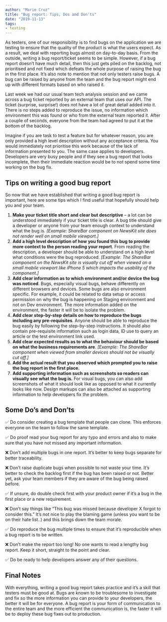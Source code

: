 ```yaml
---
author: "Marie Cruz"
title: "Bug report: Tips, Dos and Don'ts"
date: "2019-11-13"
tags:
- testing
---
```


As testers, one of our responsibility is to find bugs on the application we are testing to ensure that the quality of the product is what the users expect. As a result, we deal with reporting bugs almost on day-to-day basis. From the outside, writing a bug report/ticket seems to be simple. However, if a bug report doesn’t have much detail, then this just gets piled on the backlog, not prioritised and not fixed which defeats the whole purpose of raising the bug in the first place. It’s also note to mention that not only testers raise bugs. A bug can be raised by anyone from the team and the bug report might end up with different formats based on who raised it.

Last week we had our usual team tech analysis session and we came across a bug ticket reported by an external team that uses our API. The ticket (surprise, surprise!) does not have a lot of great detail added into it. There is no steps added to reproduce the issue, no information which environment this was found or who from the external team reported it. After a couple of seconds, everyone from the team had agreed to put it at the bottom of the backlog.

Imagine if you are task to test a feature but for whatever reason, you are only provided a high level description without any acceptance criteria. You would immediately not prioritise this work because of the lack of information presented to you. The same case applies to developers. Developers are very busy people and if they see a bug report that looks incomplete, then their immediate reaction would be to not spend some time working on the bug fix. 

## Tips on writing a good bug report

So now that we have established that writing a good bug report is important, here are some tips which I find useful that hopefully should help you and your team.

1. **Make your ticket title short and clear but descriptive** – a lot can be understood immediately if your ticket title is clear. A bug title should give a developer or anyone from your team enough context to understand what the bug is. *[Example: ShareBar component on NewsKit site does not render well on small mobile viewport.]*
1. **Add a high level description of how you found this bug to provide more context to the person reading your report**. From reading the description, a developer should be able to understand on a high level what conditions were the bug reproduced. *[Example: The ShareBar component on the NewsKit site is visually cut off when viewed on a small mobile viewport like iPhone 5 which impacts the usability of the component.]*
1. **Add clear information as to which environment and/or device the bug was noticed**. Bugs, especially visual bugs, behave differently on different browsers and devices. Some bugs are also environment specific. For example, it could be related to data setup or access permission on why the bug is happening on Staging environment and not on Dev environment. The more information added on the environment, the faster it will be to isolate the problem.
1. **Add clear step-by-step details on how to reproduce the bugs including any pre-requisites**. Anyone should be able to reproduce the bug easily by following the step-by-step instructions. It should also contain pre-requisite information such as login data, ID use to query an article or the test environment link used.
1. **Add clear expected results as to what the behaviour should be based on what the business requirements are**. *[Example: The ShareBar component when viewed from smaller devices should not be visually cut off.]*
1. **Add the actual result that you observed which prompted you to raise the bug report in the first place.**
1. **Add supporting information such as screenshots so readers can visually see what the bug is.** For visual bugs, you can also add screenshots of what it should look like as opposed to what it currently looks like now. Design markups can also be attached as supporting information to help developers fix the problem.

## Some Do’s and Don’ts

✅ Do consider creating a bug template that people can clone. This enforces everyone on the team to follow the same template. 

✅ Do proof read your bug report for any typo and errors and also to make sure that you have not missed any important information.

❌ Don’t add multiple bugs in one report. It’s better to keep bugs separate for better traceability.

❌ Don’t raise duplicate bugs when possible to not waste your time. It’s better to check the backlog first if the bug has been raised or not. Better yet, ask your team members if they are aware of the bug being raised before.

✅ If unsure, do double check first with your product owner if it’s a bug in the first place or a new requirement.

❌ Don’t say things like “This bug was missed because developer X forgot to consider this.” It’s not nice to play the blaming game (unless you want to be on their hate list..) and this brings down the team morale.

✅ Do reproduce the bug multiple times to ensure that it’s reproducible when a bug report is to be written.

❌ Don’t make the report too long! No one wants to read a lengthy bug report. Keep it short, straight to the point and clear.

✅ Do be ready to help developers answer any of their questions.

## Final Notes

With everything, writing a good bug report takes practice and it’s a skill that testers must be good at. Bugs are known to be troublesome to investigate and fix so the more information you can provide to your developers, the better it will be for everyone. A bug report is your form of communication to the entire team and the more efficient the communication is, the faster it will be to deploy these bug fixes out to production.